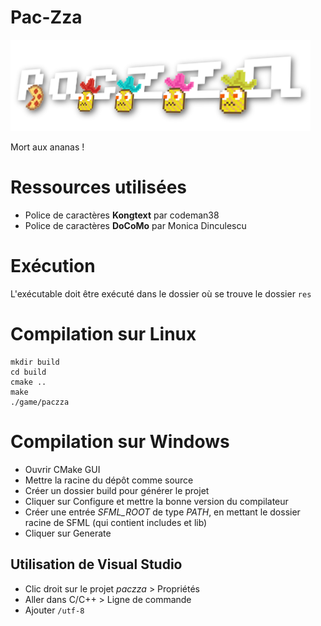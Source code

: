 # Pac-Zza

![Paczz logo](game/res/titre.png "Paczza logo")

Mort aux ananas !

# Ressources utilisées
- Police de caractères **Kongtext** par codeman38
- Police de caractères **DoCoMo** par Monica Dinculescu

# Exécution
L'exécutable doit être exécuté dans le dossier où se trouve le dossier `res`  

# Compilation sur Linux
```commandline
mkdir build
cd build
cmake ..
make
./game/paczza
```

# Compilation sur Windows
- Ouvrir CMake GUI
- Mettre la racine du dépôt comme source
- Créer un dossier build pour générer le projet
- Cliquer sur Configure et mettre la bonne version du compilateur
- Créer une entrée _SFML_ROOT_ de type _PATH_, en mettant le dossier racine de SFML (qui contient includes et lib)
- Cliquer sur Generate

## Utilisation de Visual Studio
- Clic droit sur le projet _paczza_ > Propriétés
- Aller dans C/C++ > Ligne de commande
- Ajouter `/utf-8`